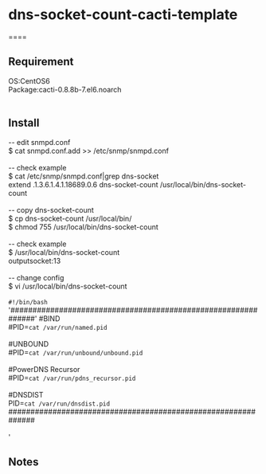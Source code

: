 # dns-socket-count-cacti-template

====
<br>
## Requirement<br>
OS:CentOS6<br>
Package:cacti-0.8.8b-7.el6.noarch<br>
<br>
## Install<br>
-- edit snmpd.conf<br>
$ cat snmpd.conf.add >> /etc/snmp/snmpd.conf<br>
<br>
-- check example<br>
$ cat /etc/snmp/snmpd.conf|grep dns-socket<br>
extend .1.3.6.1.4.1.18689.0.6 dns-socket-count /usr/local/bin/dns-socket-count<br>
<br>
-- copy dns-socket-count<br>
$ cp dns-socket-count /usr/local/bin/<br>
$ chmod 755 /usr/local/bin/dns-socket-count<br>
<br>
-- check example<br>
$ /usr/local/bin/dns-socket-count<br>
outputsocket:13<br>
<br>
-- change config<br>
$ vi /usr/local/bin/dns-socket-count<br>
<br>
`#!/bin/bash`
'##############################################################'
#BIND<br>
#PID=`cat /var/run/named.pid`<br>
<br>
#UNBOUND<br>
#PID=`cat /var/run/unbound/unbound.pid`<br>
<br>
#PowerDNS Recursor<br>
#PID=`cat /var/run/pdns_recursor.pid`<br>
<br>
#DNSDIST<br>
PID=`cat /var/run/dnsdist.pid`<br>
##############################################################<br>
<br>
'
## Notes
